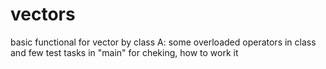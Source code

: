 # vectors

basic functional for vector by class A: some overloaded operators in class and few test tasks in "main" for cheking, how to work it 
